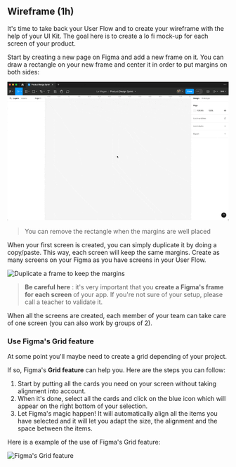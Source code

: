 ## Wireframe (1h)

It's time to take back your User Flow and to create your wireframe with the help of your UI Kit. The goal here is to create a lo fi mock-up for each screen of your product.

Start by creating a new page on Figma and add a new frame on it. You can draw a rectangle on your new frame and center it in order to put margins on both sides:

![Adding margins on both side of the frame](https://raw.githubusercontent.com/lewagon/fullstack-images/master/frontend/pds_wireframe_create_frame_with_margins.gif)

> You can remove the rectangle when the margins are well placed

When your first screen is created, you can simply duplicate it by doing a copy/paste. This way, each screen will keep the same margins. Create as many screens on your Figma as you have screens in your User Flow.

![Duplicate a frame to keep the margins](https://raw.githubusercontent.com/lewagon/fullstack-images/master/frontend/pds_wireframe_duplicate_screen.gif)


> **Be careful here** : it's very important that you **create a Figma's frame for each screen** of your app. If you're not sure of your setup, please call a teacher to validate it.

When all the screens are created, each member of your team can take care of one screen (you can also work by groups of 2).

### Use Figma's Grid feature

At some point you'll maybe need to create a grid depending of your project.

If so, Figma's **Grid feature** can help you. Here are the steps you can follow:

1. Start by putting all the cards you need on your screen without taking alignment into account.
1. When it's done, select all the cards and click on the blue icon which will appear on the right bottom of your selection.
1. Let Figma's magic happen! It will automatically align all the items you have selected and it will let you adapt the size, the alignment and the space between the items.

Here is a example of the use of Figma's Grid feature:

![Figma's Grid feature](https://raw.githubusercontent.com/lewagon/fullstack-images/master/frontend/pds_wireframe_grid.gif)

